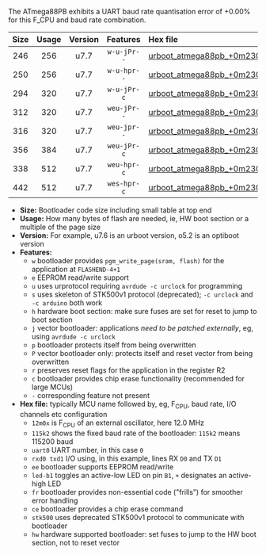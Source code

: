 The ATmega88PB exhibits a UART baud rate quantisation error of +0.00% for this F_CPU and baud rate combination.

|Size|Usage|Version|Features|Hex file|
|:-:|:-:|:-:|:-:|:--|
|246|256|u7.7|`w-u-jPr--`|[urboot_atmega88pb_+0m2304x_+++2k4_uart0_rxd0_txd1_led+b5.hex](https://raw.githubusercontent.com/stefanrueger/urboot.hex/main/cores/minicore/atmega88pb/external_oscillator/fcpu_+0m2304x/br_+++2k4/urboot_atmega88pb_+0m2304x_+++2k4_uart0_rxd0_txd1_led+b5.hex)|
|250|256|u7.7|`w-u-hpr--`|[urboot_atmega88pb_+0m2304x_+++2k4_uart0_rxd0_txd1_led+b5_fr_hw.hex](https://raw.githubusercontent.com/stefanrueger/urboot.hex/main/cores/minicore/atmega88pb/external_oscillator/fcpu_+0m2304x/br_+++2k4/urboot_atmega88pb_+0m2304x_+++2k4_uart0_rxd0_txd1_led+b5_fr_hw.hex)|
|294|320|u7.7|`w-u-jPr-c`|[urboot_atmega88pb_+0m2304x_+++2k4_uart0_rxd0_txd1_led+b5_fr_ce.hex](https://raw.githubusercontent.com/stefanrueger/urboot.hex/main/cores/minicore/atmega88pb/external_oscillator/fcpu_+0m2304x/br_+++2k4/urboot_atmega88pb_+0m2304x_+++2k4_uart0_rxd0_txd1_led+b5_fr_ce.hex)|
|312|320|u7.7|`weu-jPr--`|[urboot_atmega88pb_+0m2304x_+++2k4_uart0_rxd0_txd1_ee_led+b5.hex](https://raw.githubusercontent.com/stefanrueger/urboot.hex/main/cores/minicore/atmega88pb/external_oscillator/fcpu_+0m2304x/br_+++2k4/urboot_atmega88pb_+0m2304x_+++2k4_uart0_rxd0_txd1_ee_led+b5.hex)|
|316|320|u7.7|`weu-jpr--`|[urboot_atmega88pb_+0m2304x_+++2k4_uart0_rxd0_txd1_ee_led+b5_fr.hex](https://raw.githubusercontent.com/stefanrueger/urboot.hex/main/cores/minicore/atmega88pb/external_oscillator/fcpu_+0m2304x/br_+++2k4/urboot_atmega88pb_+0m2304x_+++2k4_uart0_rxd0_txd1_ee_led+b5_fr.hex)|
|356|384|u7.7|`weu-jPr-c`|[urboot_atmega88pb_+0m2304x_+++2k4_uart0_rxd0_txd1_ee_led+b5_fr_ce.hex](https://raw.githubusercontent.com/stefanrueger/urboot.hex/main/cores/minicore/atmega88pb/external_oscillator/fcpu_+0m2304x/br_+++2k4/urboot_atmega88pb_+0m2304x_+++2k4_uart0_rxd0_txd1_ee_led+b5_fr_ce.hex)|
|338|512|u7.7|`weu-hpr-c`|[urboot_atmega88pb_+0m2304x_+++2k4_uart0_rxd0_txd1_ee_led+b5_fr_ce_hw.hex](https://raw.githubusercontent.com/stefanrueger/urboot.hex/main/cores/minicore/atmega88pb/external_oscillator/fcpu_+0m2304x/br_+++2k4/urboot_atmega88pb_+0m2304x_+++2k4_uart0_rxd0_txd1_ee_led+b5_fr_ce_hw.hex)|
|442|512|u7.7|`wes-hpr-c`|[urboot_atmega88pb_+0m2304x_+++2k4_uart0_rxd0_txd1_ee_led+b5_fr_ce_stk500_hw.hex](https://raw.githubusercontent.com/stefanrueger/urboot.hex/main/cores/minicore/atmega88pb/external_oscillator/fcpu_+0m2304x/br_+++2k4/urboot_atmega88pb_+0m2304x_+++2k4_uart0_rxd0_txd1_ee_led+b5_fr_ce_stk500_hw.hex)|

- **Size:** Bootloader code size including small table at top end
- **Usage:** How many bytes of flash are needed, ie, HW boot section or a multiple of the page size
- **Version:** For example, u7.6 is an urboot version, o5.2 is an optiboot version
- **Features:**
  + `w` bootloader provides `pgm_write_page(sram, flash)` for the application at `FLASHEND-4+1`
  + `e` EEPROM read/write support
  + `u` uses urprotocol requiring `avrdude -c urclock` for programming
  + `s` uses skeleton of STK500v1 protocol (deprecated); `-c urclock` and `-c arduino` both work
  + `h` hardware boot section: make sure fuses are set for reset to jump to boot section
  + `j` vector bootloader: applications *need to be patched externally*, eg, using `avrdude -c urclock`
  + `p` bootloader protects itself from being overwritten
  + `P` vector bootloader only: protects itself and reset vector from being overwritten
  + `r` preserves reset flags for the application in the register R2
  + `c` bootloader provides chip erase functionality (recommended for large MCUs)
  + `-` corresponding feature not present
- **Hex file:** typically MCU name followed by, eg, F<sub>CPU</sub>, baud rate, I/O channels etc configuration
  + `12m0x` is F<sub>CPU</sub> of an external oscillator, here 12.0 MHz
  + `115k2` shows the fixed baud rate of the bootloader: `115k2` means 115200 baud
  + `uart0` UART number, in this case `0`
  + `rxd0 txd1` I/O using, in this example, lines RX `D0` and TX `D1`
  + `ee` bootloader supports EEPROM read/write
  + `led-b1` toggles an active-low LED on pin `B1`, `+` designates an active-high LED
  + `fr` bootloader provides non-essential code ("frills") for smoother error handling
  + `ce` bootloader provides a chip erase command
  + `stk500` uses deprecated STK500v1 protocol to communicate with bootloader
  + `hw` hardware supported bootloader: set fuses to jump to the HW boot section, not to reset vector
